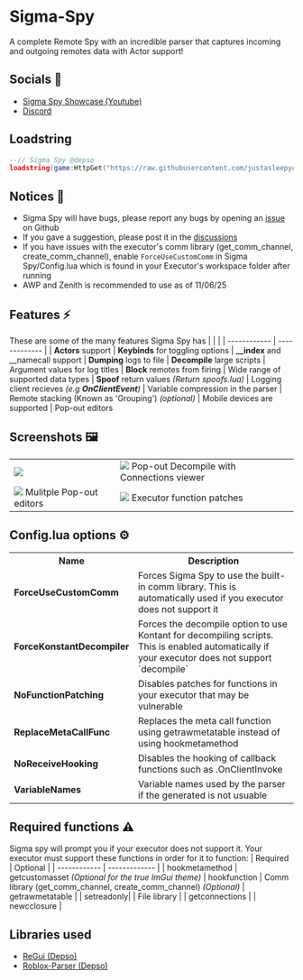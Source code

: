 # Sigma-Spy
A complete Remote Spy with an incredible parser that captures incoming and outgoing remotes data with Actor support!

## Socials 💬
- [Sigma Spy Showcase (Youtube)](https://www.youtube.com/watch?v=Q4VrpE1UfHg) 
- [Discord](https://discord.gg/s9ngmUDWgb) 

## Loadstring
```lua
--// Sigma Spy @depso
loadstring(game:HttpGet("https://raw.githubusercontent.com/justasleepycat/Sigma-Spy/refs/heads/main/Main.lua"))()
```

## Notices 🔔
- Sigma Spy will have bugs, please report any bugs by opening an [issue](https://github.com/depthso/Sigma-Spy/issues) on Github
- If you gave a suggestion, please post it in the [discussions](https://github.com/depthso/Sigma-Spy/discussions)
- If you have issues with the executor's comm library (get_comm_channel, create_comm_channel), enable `ForceUseCustomComm` in Sigma Spy/Config.lua which is found in your Executor's workspace folder after running
- AWP and Zenith is recommended to use as of 11/06/25

## Features ⚡
These are some of the many features Sigma Spy has
| | |
| ------------ | ------------- |
| **Actors** support | **Keybinds** for toggling options
| **__index** and __namecall support | **Dumping** logs to file
| **Decompile** large scripts | Argument values for log titles
| **Block** remotes from firing | Wide range of supported data types
| **Spoof** return values _(Return spoofs.lua)_ | Logging client recieves _(e.g **OnClientEvent**)_
| Variable compression in the parser | Remote stacking (Known as 'Grouping') _(optional)_
| Mobile devices are supported | Pop-out editors

## Screenshots 🖼️
<table>
	<tr>
		<td>
			<img src="/docs/images/Basic.png">
		</td>
		<td>
			<img src="/docs/images/DecompileConnection.png">
      Pop-out Decompile with Connections viewer
		</td>
	</tr>
  <tr>
    <td>
      <img src="/docs/images/PopoutWindows.png">
      Mulitple Pop-out editors
    </td>
    <td>
      <img src="https://github.com/user-attachments/assets/87d6b97f-320a-4bff-ab16-4bab1b397d07">
      Executor function patches
    </td>
  </tr>
</table>

## Config.lua options ⚙️
<table>
  <tr>
    <th>Name</th>
	<th>Description</th>
  </tr>
  <tr>
    <td><b>ForceUseCustomComm</b></td>
    <td>Forces Sigma Spy to use the built-in comm library. 
	This is automatically used if you executor does not support it</td>
  </tr>
  <tr>
    <td><b>ForceKonstantDecompiler</b></td>
    <td>Forces the decompile option to use Kontant for decompiling scripts. This is enabled automatically if your executor does not support `decompile`</td>
  </tr>
  <tr>
    <td><b>NoFunctionPatching</b></td>
    <td>Disables patches for functions in your executor that may be vulnerable</td>
  </tr>
   <tr>
    <td><b>ReplaceMetaCallFunc</b></td>
    <td>Replaces the meta call function using getrawmetatable instead of using hookmetamethod</td>
  </tr>
   <tr>
    <td><b>NoReceiveHooking</b></td>
    <td>Disables the hooking of callback functions such as .OnClientInvoke</td>
  </tr>
    <tr>
    <td><b>VariableNames</b></td>
    <td>Variable names used by the parser if the generated is not usuable</td>
  </tr>
</table>

## Required functions ⚠️
Sigma spy will prompt you if your executor does not support it.
Your executor must support these functions in order for it to function:
| Required | Optional |
| ------------ | ------------- |
| hookmetamethod | getcustomasset *(Optional for the true ImGui theme)*
| hookfunction | Comm library (get_comm_channel, create_comm_channel) *(Optional)*
| getrawmetatable | 
| setreadonly| 
| File library |
| getconnections |
| newcclosure |


## Libraries used
- [ReGui (Depso)](https://github.com/depthso/Dear-ReGui/tree/main) 
- [Roblox-Parser (Depso)](https://github.com/depthso/Roblox-parser) 
